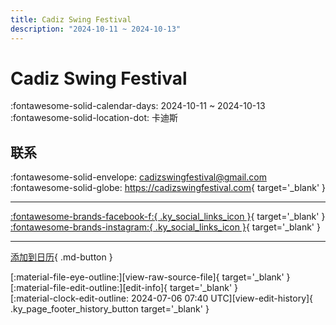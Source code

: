 ```yaml
---
title: Cadiz Swing Festival
description: "2024-10-11 ~ 2024-10-13"
---
```


# Cadiz Swing Festival 

:fontawesome-solid-calendar-days: 2024-10-11 ~ 2024-10-13  
:fontawesome-solid-location-dot: 卡迪斯  

## 联系

:fontawesome-solid-envelope: <cadizswingfestival@gmail.com>  
:fontawesome-solid-globe: <https://cadizswingfestival.com>{ target='_blank' }  

---

 [:fontawesome-brands-facebook-f:{ .ky_social_links_icon }](https://www.facebook.com/profile.php?id=100057408820771){ target='_blank' } [:fontawesome-brands-instagram:{ .ky_social_links_icon }](https://instagram.com/cadizswingfestival){ target='_blank' }

---

[添加到日历](https://swing.news/ics/zh-Hans/2024/es/cadiz-swing-festival-2024.ics){ .md-button }

<div class="ky_page_footer" markdown>
<div class="ky_page_footer_trailing" markdown="span">
[:material-file-eye-outline:][view-raw-source-file]{ target='_blank' }
[:material-file-edit-outline:][edit-info]{ target='_blank' }
</div>
<div class="ky_page_footer_leading" markdown="span">
[:material-clock-edit-outline: 2024-07-06 07:40 UTC][view-edit-history]{ .ky_page_footer_history_button target='_blank' }
</div>
</div>

[view-raw-source-file]: https://github.com/swingdance/events/blob/main/2024/es/cadiz-swing-festival-2024.json "查看原始源文件"
[edit-info]: https://github.com/swingdance/events/issues/new?assignees=&labels=update+event&projects=&template=03-update_entity.yml&title=%5B2024%2Fes%5D%20Cadiz%20Swing%20Festival&region=es&year=2024&id=cadiz-swing-festival-2024&name=Cadiz%20Swing%20Festival&org_id= "编辑信息"

[view-edit-history]: https://github.com/swingdance/events/commits/main/2024/es/cadiz-swing-festival-2024.json "查看编辑历史"
